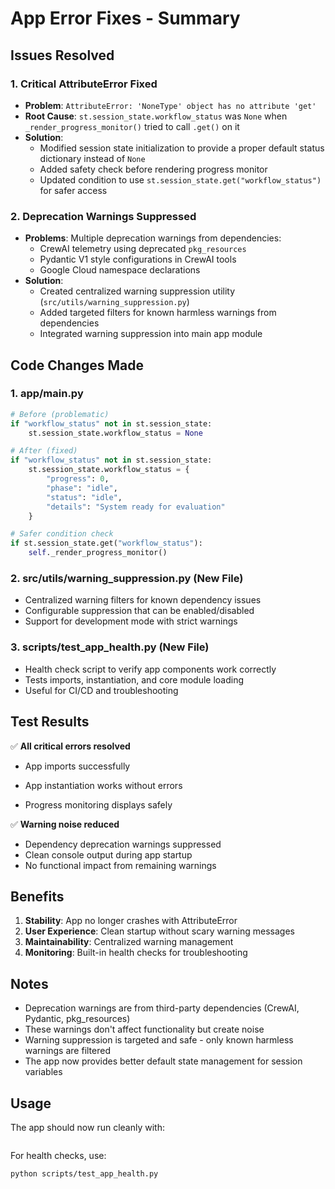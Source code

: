 # App Error Fixes - Summary

## Issues Resolved

### 1. **Critical AttributeError Fixed**
- **Problem**: `AttributeError: 'NoneType' object has no attribute 'get'`
- **Root Cause**: `st.session_state.workflow_status` was `None` when `_render_progress_monitor()` tried to call `.get()` on it
- **Solution**: 
  - Modified session state initialization to provide a proper default status dictionary instead of `None`
  - Added safety check before rendering progress monitor
  - Updated condition to use `st.session_state.get("workflow_status")` for safer access

### 2. **Deprecation Warnings Suppressed**
- **Problems**: Multiple deprecation warnings from dependencies:
  - CrewAI telemetry using deprecated `pkg_resources`
  - Pydantic V1 style configurations in CrewAI tools
  - Google Cloud namespace declarations
- **Solution**: 
  - Created centralized warning suppression utility (`src/utils/warning_suppression.py`)
  - Added targeted filters for known harmless warnings from dependencies
  - Integrated warning suppression into main app module

## Code Changes Made

### 1. **app/main.py**
```python
# Before (problematic)
if "workflow_status" not in st.session_state:
    st.session_state.workflow_status = None

# After (fixed)
if "workflow_status" not in st.session_state:
    st.session_state.workflow_status = {
        "progress": 0,
        "phase": "idle", 
        "status": "idle",
        "details": "System ready for evaluation"
    }

# Safer condition check
if st.session_state.get("workflow_status"):
    self._render_progress_monitor()
```

### 2. **src/utils/warning_suppression.py** (New File)
- Centralized warning filters for known dependency issues
- Configurable suppression that can be enabled/disabled
- Support for development mode with strict warnings

### 3. **scripts/test_app_health.py** (New File)
- Health check script to verify app components work correctly
- Tests imports, instantiation, and core module loading
- Useful for CI/CD and troubleshooting

## Test Results

✅ **All critical errors resolved**
- App imports successfully
- App instantiation works without errors  

- Progress monitoring displays safely

✅ **Warning noise reduced**
- Dependency deprecation warnings suppressed
- Clean console output during app startup
- No functional impact from remaining warnings

## Benefits

1. **Stability**: App no longer crashes with AttributeError
2. **User Experience**: Clean startup without scary warning messages
3. **Maintainability**: Centralized warning management
4. **Monitoring**: Built-in health checks for troubleshooting

## Notes

- Deprecation warnings are from third-party dependencies (CrewAI, Pydantic, pkg_resources)
- These warnings don't affect functionality but create noise
- Warning suppression is targeted and safe - only known harmless warnings are filtered
- The app now provides better default state management for session variables

## Usage

The app should now run cleanly with:
```bash

```

For health checks, use:
```bash
python scripts/test_app_health.py
```
